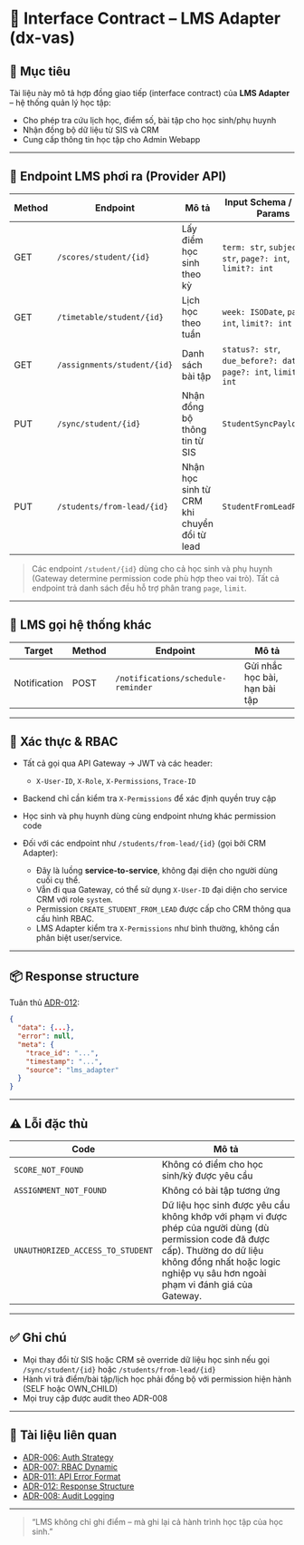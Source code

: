 # 📘 Interface Contract – LMS Adapter (dx-vas)

## 🧭 Mục tiêu

Tài liệu này mô tả hợp đồng giao tiếp (interface contract) của **LMS Adapter** – hệ thống quản lý học tập:

* Cho phép tra cứu lịch học, điểm số, bài tập cho học sinh/phụ huynh
* Nhận đồng bộ dữ liệu từ SIS và CRM
* Cung cấp thông tin học tập cho Admin Webapp

---

## 🧩 Endpoint LMS phơi ra (Provider API)

| Method | Endpoint                    | Mô tả                                       | Input Schema / Query Params                                      | Output Schema         | Permission Code                         |
| ------ | --------------------------- | ------------------------------------------- | ---------------------------------------------------------------- | --------------------- | --------------------------------------- |
| GET    | `/scores/student/{id}`      | Lấy điểm học sinh theo kỳ                   | `term: str`, `subject?: str`, `page?: int`, `limit?: int`        | `List[ScoreOut]`      | `VIEW_STUDENT_SCORE_SELF/OWN_CHILD`     |
| GET    | `/timetable/student/{id}`   | Lịch học theo tuần                          | `week: ISODate`, `page?: int`, `limit?: int`                     | `List[TimetableOut]`  | `VIEW_STUDENT_TIMETABLE_SELF/OWN_CHILD` |
| GET    | `/assignments/student/{id}` | Danh sách bài tập                           | `status?: str`, `due_before?: date`, `page?: int`, `limit?: int` | `List[AssignmentOut]` | `VIEW_STUDENT_ASSIGNMENTS`              |
| PUT    | `/sync/student/{id}`        | Nhận đồng bộ thông tin từ SIS               | `StudentSyncPayload`                                             | `StudentOut`          | `SYNC_FROM_SIS`                         |
| PUT    | `/students/from-lead/{id}`  | Nhận học sinh từ CRM khi chuyển đổi từ lead | `StudentFromLeadPayload`                                         | `StudentOut`          | `CREATE_STUDENT_FROM_LEAD`              |

> Các endpoint `/student/{id}` dùng cho cả học sinh và phụ huynh (Gateway determine permission code phù hợp theo vai trò). Tất cả endpoint trả danh sách đều hỗ trợ phân trang `page`, `limit`.

---

## 🔁 LMS gọi hệ thống khác

| Target       | Method | Endpoint                           | Mô tả                         |
| ------------ | ------ | ---------------------------------- | ----------------------------- |
| Notification | POST   | `/notifications/schedule-reminder` | Gửi nhắc học bài, hạn bài tập |

---

## 🔐 Xác thực & RBAC

* Tất cả gọi qua API Gateway → JWT và các header:

  * `X-User-ID`, `X-Role`, `X-Permissions`, `Trace-ID`
* Backend chỉ cần kiểm tra `X-Permissions` để xác định quyền truy cập
* Học sinh và phụ huynh dùng cùng endpoint nhưng khác permission code
* Đối với các endpoint như `/students/from-lead/{id}` (gọi bởi CRM Adapter):

  * Đây là luồng **service-to-service**, không đại diện cho người dùng cuối cụ thể.
  * Vẫn đi qua Gateway, có thể sử dụng `X-User-ID` đại diện cho service CRM với role `system`.
  * Permission `CREATE_STUDENT_FROM_LEAD` được cấp cho CRM thông qua cấu hình RBAC.
  * LMS Adapter kiểm tra `X-Permissions` như bình thường, không cần phân biệt user/service.

---

## 📦 Response structure

Tuân thủ [ADR-012](../ADR/adr-012-response-structure.md):

```json
{
  "data": {...},
  "error": null,
  "meta": {
    "trace_id": "...",
    "timestamp": "...",
    "source": "lms_adapter"
  }
}
```

---

## ⚠️ Lỗi đặc thù

| Code                             | Mô tả                                                                                                                                                                                                              |
| -------------------------------- | ------------------------------------------------------------------------------------------------------------------------------------------------------------------------------------------------------------------ |
| `SCORE_NOT_FOUND`                | Không có điểm cho học sinh/kỳ được yêu cầu                                                                                                                                                                         |
| `ASSIGNMENT_NOT_FOUND`           | Không có bài tập tương ứng                                                                                                                                                                                         |
| `UNAUTHORIZED_ACCESS_TO_STUDENT` | Dữ liệu học sinh được yêu cầu không khớp với phạm vi được phép của người dùng (dù permission code đã được cấp). Thường do dữ liệu không đồng nhất hoặc logic nghiệp vụ sâu hơn ngoài phạm vi đánh giá của Gateway. |

---

## ✅ Ghi chú

* Mọi thay đổi từ SIS hoặc CRM sẽ override dữ liệu học sinh nếu gọi `/sync/student/{id}` hoặc `/students/from-lead/{id}`
* Hành vi trả điểm/bài tập/lịch học phải đồng bộ với permission hiện hành (SELF hoặc OWN\_CHILD)
* Mọi truy cập được audit theo ADR-008

---

## 📎 Tài liệu liên quan

* [ADR-006: Auth Strategy](../ADR/adr-006-auth-strategy.md)
* [ADR-007: RBAC Dynamic](../ADR/adr-007-rbac.md)
* [ADR-011: API Error Format](../ADR/adr-011-api-error-format.md)
* [ADR-012: Response Structure](../ADR/adr-012-response-structure.md)
* [ADR-008: Audit Logging](../ADR/adr-008-audit-logging.md)

---

> “LMS không chỉ ghi điểm – mà ghi lại cả hành trình học tập của học sinh.”
